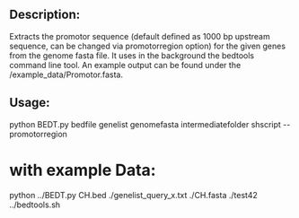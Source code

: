 ## Description:

Extracts the promotor sequence (default defined as 1000 bp upstream sequence, can be changed via promotorregion option) for the given genes from the genome fasta file.
It uses in the background the bedtools command line tool. An example output can be found under the /example_data/Promotor.fasta.

## Usage:

python BEDT.py bedfile genelist genomefasta intermediatefolder shscript --promotorregion

# with example Data:

python ../BEDT.py CH.bed ./genelist_query_x.txt ./CH.fasta ./test42 ../bedtools.sh
